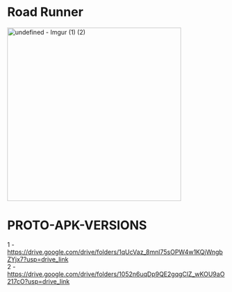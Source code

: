 # Road Runner

<img src="https://github.com/user-attachments/assets/5e97b600-6c71-459b-8584-0686f686450d" width="400" alt="undefined - Imgur (1) (2)">


# PROTO-APK-VERSIONS
1 - https://drive.google.com/drive/folders/1qUcVaz_8mnl75sOPW4w1KQjWngbZYjx7?usp=drive_link <br/>
2 - https://drive.google.com/drive/folders/1052n6uqDp9QE2gqgClZ_wKOU9aO217cO?usp=drive_link
